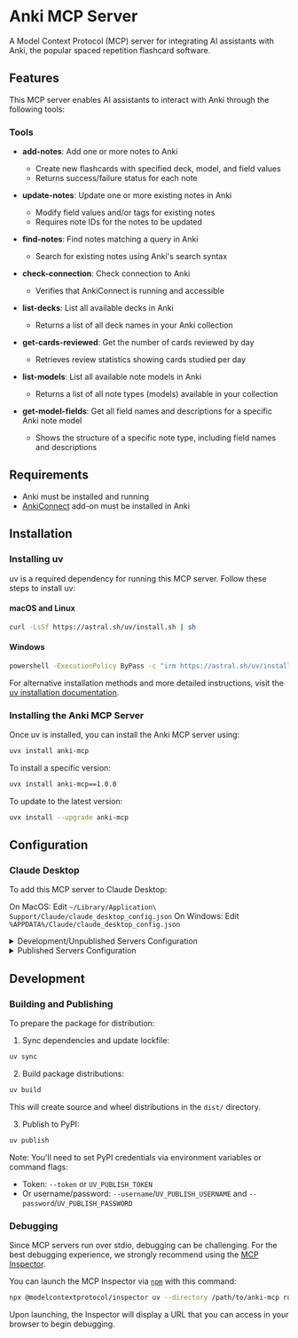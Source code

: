 # Anki MCP Server

A Model Context Protocol (MCP) server for integrating AI assistants with Anki, the popular spaced repetition flashcard software.

## Features

This MCP server enables AI assistants to interact with Anki through the following tools:

### Tools

- **add-notes**: Add one or more notes to Anki
  - Create new flashcards with specified deck, model, and field values
  - Returns success/failure status for each note

- **update-notes**: Update one or more existing notes in Anki
  - Modify field values and/or tags for existing notes
  - Requires note IDs for the notes to be updated

- **find-notes**: Find notes matching a query in Anki
  - Search for existing notes using Anki's search syntax

- **check-connection**: Check connection to Anki
  - Verifies that AnkiConnect is running and accessible

- **list-decks**: List all available decks in Anki
  - Returns a list of all deck names in your Anki collection

- **get-cards-reviewed**: Get the number of cards reviewed by day
  - Retrieves review statistics showing cards studied per day

- **list-models**: List all available note models in Anki
  - Returns a list of all note types (models) available in your collection

- **get-model-fields**: Get all field names and descriptions for a specific Anki note model
  - Shows the structure of a specific note type, including field names and descriptions

## Requirements

- Anki must be installed and running
- [AnkiConnect](https://ankiweb.net/shared/info/2055492159) add-on must be installed in Anki

## Installation

### Installing uv

uv is a required dependency for running this MCP server. Follow these steps to install uv:

#### macOS and Linux

```bash
curl -LsSf https://astral.sh/uv/install.sh | sh
```

#### Windows

```bash
powershell -ExecutionPolicy ByPass -c "irm https://astral.sh/uv/install.ps1 | iex"
```

For alternative installation methods and more detailed instructions, visit the [uv installation documentation](https://docs.astral.sh/uv/getting-started/installation/).

### Installing the Anki MCP Server

Once uv is installed, you can install the Anki MCP server using:

```bash
uvx install anki-mcp
```

To install a specific version:

```bash
uvx install anki-mcp==1.0.0
```

To update to the latest version:

```bash
uvx install --upgrade anki-mcp
```

## Configuration

### Claude Desktop

To add this MCP server to Claude Desktop:

On MacOS: Edit `~/Library/Application\ Support/Claude/claude_desktop_config.json`
On Windows: Edit `%APPDATA%/Claude/claude_desktop_config.json`

<details>
  <summary>Development/Unpublished Servers Configuration</summary>
  
  ```
  "mcpServers": {
    "anki-mcp": {
      "command": "uv",
      "args": [
        "--directory",
        "/Users/path/to/anki-mcp",
        "run",
        "anki-mcp"
      ]
    }
  }
  ```
</details>

<details>
  <summary>Published Servers Configuration</summary>
  
  ```
  "mcpServers": {
    "anki-mcp": {
      "command": "uvx",
      "args": [
        "anki-mcp"
      ]
    }
  }
  ```
</details>

## Development

### Building and Publishing

To prepare the package for distribution:

1. Sync dependencies and update lockfile:
```bash
uv sync
```

2. Build package distributions:
```bash
uv build
```

This will create source and wheel distributions in the `dist/` directory.

3. Publish to PyPI:
```bash
uv publish
```

Note: You'll need to set PyPI credentials via environment variables or command flags:
- Token: `--token` or `UV_PUBLISH_TOKEN`
- Or username/password: `--username`/`UV_PUBLISH_USERNAME` and `--password`/`UV_PUBLISH_PASSWORD`

### Debugging

Since MCP servers run over stdio, debugging can be challenging. For the best debugging
experience, we strongly recommend using the [MCP Inspector](https://github.com/modelcontextprotocol/inspector).

You can launch the MCP Inspector via [`npm`](https://docs.npmjs.com/downloading-and-installing-node-js-and-npm) with this command:

```bash
npx @modelcontextprotocol/inspector uv --directory /path/to/anki-mcp run anki-mcp
```

Upon launching, the Inspector will display a URL that you can access in your browser to begin debugging.